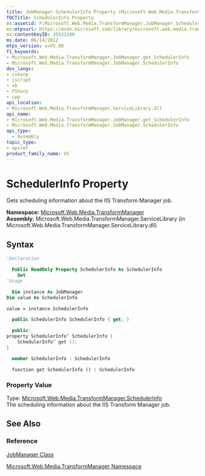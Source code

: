 ```yaml
---
title: JobManager.SchedulerInfo Property (Microsoft.Web.Media.TransformManager)
TOCTitle: SchedulerInfo Property
ms:assetid: P:Microsoft.Web.Media.TransformManager.JobManager.SchedulerInfo
ms:mtpsurl: https://msdn.microsoft.com/library/microsoft.web.media.transformmanager.jobmanager.schedulerinfo(v=VS.90)
ms:contentKeyID: 35521100
ms.date: 06/14/2012
mtps_version: v=VS.90
f1_keywords:
- Microsoft.Web.Media.TransformManager.JobManager.get_SchedulerInfo
- Microsoft.Web.Media.TransformManager.JobManager.SchedulerInfo
dev_langs:
- csharp
- jscript
- vb
- FSharp
- cpp
api_location:
- Microsoft.Web.Media.TransformManager.ServiceLibrary.dll
api_name:
- Microsoft.Web.Media.TransformManager.JobManager.get_SchedulerInfo
- Microsoft.Web.Media.TransformManager.JobManager.SchedulerInfo
api_type:
  - Assembly
topic_type:
- apiref
product_family_name: VS
---
```


# SchedulerInfo Property

Gets scheduling information about the IIS Transform Manager job.

**Namespace:**  [Microsoft.Web.Media.TransformManager](microsoft-web-media-transformmanager-namespace.md)  
**Assembly:**  Microsoft.Web.Media.TransformManager.ServiceLibrary (in Microsoft.Web.Media.TransformManager.ServiceLibrary.dll)

## Syntax

```vb
'Declaration

  Public ReadOnly Property SchedulerInfo As SchedulerInfo
    Get
'Usage

  Dim instance As JobManager
Dim value As SchedulerInfo

value = instance.SchedulerInfo
```

```csharp
  public SchedulerInfo SchedulerInfo { get; }
```

```cpp
  public:
property SchedulerInfo^ SchedulerInfo {
    SchedulerInfo^ get ();
}
```

``` fsharp
  member SchedulerInfo : SchedulerInfo
```

```jscript
  function get SchedulerInfo () : SchedulerInfo
```

### Property Value

Type: [Microsoft.Web.Media.TransformManager.SchedulerInfo](schedulerinfo-class-microsoft-web-media-transformmanager.md)  
The scheduling information about the IIS Transform Manager job.  

## See Also

### Reference

[JobManager Class](jobmanager-class-microsoft-web-media-transformmanager.md)

[Microsoft.Web.Media.TransformManager Namespace](microsoft-web-media-transformmanager-namespace.md)
